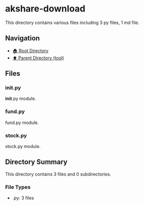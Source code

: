 # akshare-download

This directory contains various files including 3 py files, 1 md file.

## Navigation

* [🏠 Root Directory](/backtest/tool/akshare-download/../backtest/tool/akshare-download/../backtest/tool/akshare-download/..README.md)
* [⬆️ Parent Directory (tool)](../README.md)

## Files

### __init__.py

__init__.py module.

### fund.py

fund.py module.

### stock.py

stock.py module.

## Directory Summary

This directory contains 3 files and 0 subdirectories.

### File Types

* .py: 3 files
